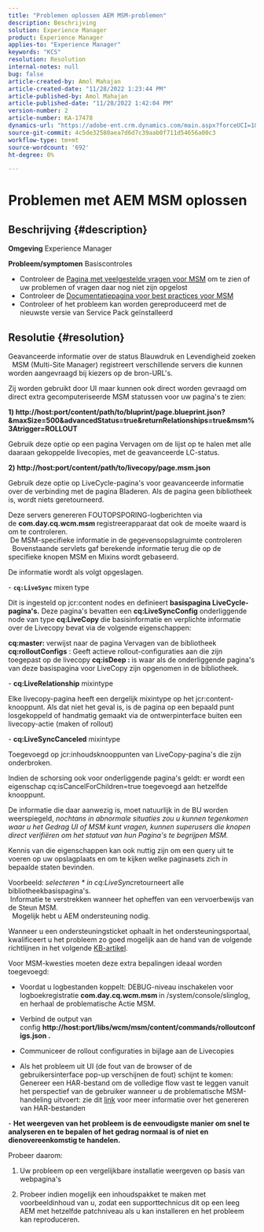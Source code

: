```yaml
---
title: "Problemen oplossen AEM MSM-problemen"
description: Beschrijving
solution: Experience Manager
product: Experience Manager
applies-to: "Experience Manager"
keywords: "KCS"
resolution: Resolution
internal-notes: null
bug: false
article-created-by: Amol Mahajan
article-created-date: "11/28/2022 1:23:44 PM"
article-published-by: Amol Mahajan
article-published-date: "11/28/2022 1:42:04 PM"
version-number: 2
article-number: KA-17478
dynamics-url: "https://adobe-ent.crm.dynamics.com/main.aspx?forceUCI=1&pagetype=entityrecord&etn=knowledgearticle&id=985a0ddf-1f6f-ed11-9561-6045bd006a22"
source-git-commit: 4c5de32580aea7d6d7c39aab0f711d54656a00c3
workflow-type: tm+mt
source-wordcount: '692'
ht-degree: 0%

---
```


# Problemen met AEM MSM oplossen

## Beschrijving {#description}

<b>Omgeving</b>
Experience Manager


<b>Probleem/symptomen</b>
Basiscontroles



- Controleer de [Pagina met veelgestelde vragen voor MSM](https://helpx.adobe.com/experience-manager/kb/index/msm_faq.html) om te zien of uw problemen of vragen daar nog niet zijn opgelost
- Controleer de [Documentatiepagina voor best practices voor MSM](https://experienceleague.adobe.com/docs/experience-manager-65/administering/introduction/msm-best-practices.html?lang=en)
- Controleer of het probleem kan worden gereproduceerd met de nieuwste versie van Service Pack geïnstalleerd



## Resolutie {#resolution}

Geavanceerde informatie over de status Blauwdruk en Levendigheid zoeken<br> 
MSM (Multi-Site Manager) registreert verschillende servers die kunnen worden aangevraagd bij kiezers op de bron-URL&#39;s.

Zij worden gebruikt door UI maar kunnen ook direct worden gevraagd om direct extra gecomputeriseerde MSM statussen voor uw pagina&#39;s te zien:

<b>1) http://host:port/content/path/to/bluprint/page.blueprint.json?&amp;maxSize=500&amp;advancedStatus=true&amp;returnRelationships=true&amp;msm%3Atrigger=ROLLOUT</b>

Gebruik deze optie op een pagina Vervagen om de lijst op te halen met alle daaraan gekoppelde livecopies, met de geavanceerde LC-status.



<b>2) http://host:port/content/path/to/livecopy/page.msm.json</b>

Gebruik deze optie op LiveCycle-pagina&#39;s voor geavanceerde informatie over de verbinding met de pagina Bladeren.
Als de pagina geen bibliotheek is, wordt niets geretourneerd.



Deze servers genereren FOUTOPSPORING-logberichten via de <b>com.day.cq.wcm.msm </b>registreerapparaat dat ook de moeite waard is om te controleren.
<br> De MSM-specifieke informatie in de gegevensopslagruimte controleren<br> 
Bovenstaande servlets gaf berekende informatie terug die op de specifieke knopen MSM en Mixins wordt gebaseerd.

De informatie wordt als volgt opgeslagen.

- <b>`cq:LiveSync` </b>mixen<b> </b>type

Dit is ingesteld op jcr:content nodes en definieert <b>basispagina LiveCycle-pagina&#39;s.</b>
Deze pagina&#39;s bevatten een <b>cq:LiveSyncConfig</b> onderliggende node van type <b>cq:LiveCopy </b>die basisinformatie en verplichte informatie over de Livecopy bevat via de volgende eigenschappen:

<b>cq:master: </b>verwijst naar de pagina Vervagen van de bibliotheek
<b>cq:rolloutConfigs</b> : Geeft actieve rollout-configuraties aan die zijn toegepast op de livecopy
<b>cq:isDeep : </b>is waar als de onderliggende pagina&#39;s van deze basispagina voor LiveCopy zijn opgenomen in de bibliotheek.



- <b>cq:LiveRelationship</b> mixintype

Elke livecopy-pagina heeft een dergelijk mixintype op het jcr:content-knooppunt.
Als dat niet het geval is, is de pagina op een bepaald punt losgekoppeld of handmatig gemaakt via de ontwerpinterface buiten een livecopy-actie (maken of rollout)



- <b>cq:LiveSyncCanceled</b> mixintype

Toegevoegd op jcr:inhoudsknooppunten van LiveCopy-pagina&#39;s die zijn onderbroken.

Indien de schorsing ook voor onderliggende pagina&#39;s geldt: er wordt een eigenschap cq:isCancelForChildren=true toegevoegd aan hetzelfde knooppunt.



De informatie die daar aanwezig is, moet natuurlijk in de BU worden weerspiegeld, *nochtans in abnormale situaties zou u kunnen tegenkomen waar u het Gedrag UI of MSM kunt vragen, kunnen superusers die knopen direct verifiëren om het statuut van hun Pagina&#39;s te begrijpen MSM.*

Kennis van die eigenschappen kan ook nuttig zijn om een query uit te voeren op uw opslagplaats en om te kijken welke paginasets zich in bepaalde staten bevinden.

Voorbeeld: *selecteren \* in cq:LiveSync*retourneert alle bibliotheekbasispagina&#39;s.
<br> Informatie te verstrekken wanneer het opheffen van een vervoerbewijs van de Steun MSM.<br> 
Mogelijk hebt u AEM ondersteuning nodig.

Wanneer u een ondersteuningsticket ophaalt in het ondersteuningsportaal, kwalificeert u het probleem zo goed mogelijk aan de hand van de volgende richtlijnen in het volgende [KB-artikel](https://helpx.adobe.com/cq/kb/how-to-fully-qualify-a-ticket.html).

Voor MSM-kwesties moeten deze extra bepalingen ideaal worden toegevoegd:

- Voordat u logbestanden koppelt: DEBUG-niveau inschakelen voor logboekregistratie <b>com.day.cq.wcm.msm </b>in /system/console/slinglog, en herhaal de problematische Actie MSM.

- Verbind de output van config <b>http://host:port/libs/wcm/msm/content/commands/rolloutconfigs.json .</b>

- Communiceer de rollout configuraties in bijlage aan de Livecopies

- Als het probleem uit UI (de fout van de browser of de gebruikersinterface pop-up verschijnen de fout) schijnt te komen: Genereer een HAR-bestand om de volledige flow vast te leggen vanuit het perspectief van de gebruiker wanneer u de problematische MSM-handeling uitvoert: zie dit [link](https://help.tenderapp.com/kb/troubleshooting-your-tender-site/generating-an-har-file) voor meer informatie over het genereren van HAR-bestanden

- <b>Het weergeven van het probleem is de eenvoudigste manier om snel te analyseren en te bepalen of het gedrag normaal is of niet en dienovereenkomstig te handelen.</b>

Probeer daarom:

1) Uw probleem op een vergelijkbare installatie weergeven op basis van webpagina&#39;s

2) Probeer indien mogelijk een inhoudspakket te maken met voorbeeldinhoud van u, zodat een supporttechnicus dit op een leeg AEM met hetzelfde patchniveau als u kan installeren en het probleem kan reproduceren.
